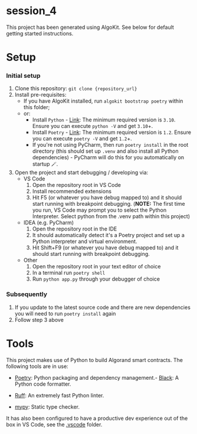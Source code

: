 # session_4

This project has been generated using AlgoKit. See below for default getting started instructions.

# Setup

### Initial setup

1. Clone this repository: `git clone {repository_url}`
2. Install pre-requisites:
   - If you have AlgoKit installed, run `algokit bootstrap poetry` within this folder;
   - or:
     - Install `Python` - [Link](https://www.python.org/downloads/): The minimum required version is `3.10`. Ensure you can execute `python -V` and get `3.10`+.
     - Install `Poetry` - [Link](https://python-poetry.org/docs/#installation): The minimum required version is `1.2`. Ensure you can execute `poetry -V` and get `1.2`+.
     - If you're not using PyCharm, then run `poetry install` in the root directory (this should set up `.venv` and also install all Python dependencies) - PyCharm will do this for you automatically on startup 🪄.
3. Open the project and start debugging / developing via:
   - VS Code
     1. Open the repository root in VS Code
     2. Install recommended extensions
     3. Hit F5 (or whatever you have debug mapped to) and it should start running with breakpoint debugging.
        (**NOTE:** The first time you run, VS Code may prompt you to select the Python Interpreter. Select python from the .venv path within this project)
   - IDEA (e.g. PyCharm)
     1. Open the repository root in the IDE
     2. It should automatically detect it's a Poetry project and set up a Python interpreter and virtual environment.
     3. Hit Shift+F9 (or whatever you have debug mapped to) and it should start running with breakpoint debugging.
   - Other
     1. Open the repository root in your text editor of choice
     2. In a terminal run `poetry shell`
     3. Run `python app.py` through your debugger of choice

### Subsequently

1. If you update to the latest source code and there are new dependencies you will need to run `poetry install` again
2. Follow step 3 above

# Tools

This project makes use of Python to build Algorand smart contracts. The following tools are in use:

- [Poetry](https://python-poetry.org/): Python packaging and dependency management.- [Black](https://github.com/psf/black): A Python code formatter.
- [Ruff](https://github.com/charliermarsh/ruff): An extremely fast Python linter.

- [mypy](https://mypy-lang.org/): Static type checker.

It has also been configured to have a productive dev experience out of the box in VS Code, see the [.vscode](./.vscode) folder.
